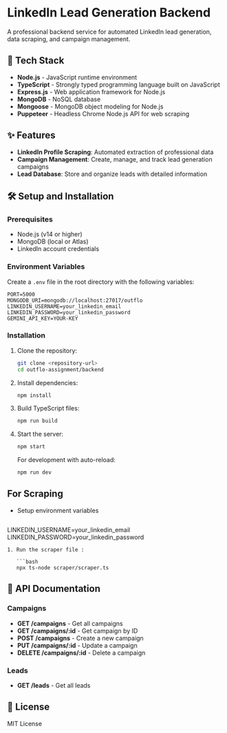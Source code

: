# LinkedIn Lead Generation Backend

A professional backend service for automated LinkedIn lead generation, data scraping, and campaign management.

## 🚀 Tech Stack

- **Node.js** - JavaScript runtime environment
- **TypeScript** - Strongly typed programming language built on JavaScript
- **Express.js** - Web application framework for Node.js
- **MongoDB** - NoSQL database
- **Mongoose** - MongoDB object modeling for Node.js
- **Puppeteer** - Headless Chrome Node.js API for web scraping

## ✨ Features

- **LinkedIn Profile Scraping**: Automated extraction of professional data
- **Campaign Management**: Create, manage, and track lead generation campaigns
- **Lead Database**: Store and organize leads with detailed information

## 🛠️ Setup and Installation

### Prerequisites

- Node.js (v14 or higher)
- MongoDB (local or Atlas)
- LinkedIn account credentials

### Environment Variables

Create a `.env` file in the root directory with the following variables:

```
PORT=5000
MONGODB_URI=mongodb://localhost:27017/outflo
LINKEDIN_USERNAME=your_linkedin_email
LINKEDIN_PASSWORD=your_linkedin_password
GEMINI_API_KEY=YOUR-KEY
```

### Installation

1. Clone the repository:

   ```bash
   git clone <repository-url>
   cd outflo-assignment/backend
   ```

2. Install dependencies:

   ```bash
   npm install
   ```

3. Build TypeScript files:

   ```bash
   npm run build
   ```

4. Start the server:

   ```bash
   npm start
   ```

   For development with auto-reload:

   ```bash
   npm run dev
   ```
## For Scraping 
- Setup environment variables
  ```
LINKEDIN_USERNAME=your_linkedin_email
LINKEDIN_PASSWORD=your_linkedin_password
```
1. Run the scraper file :

   ```bash
   npx ts-node scraper/scraper.ts
   ```

## 📝 API Documentation

### Campaigns

- **GET /campaigns** - Get all campaigns
- **GET /campaigns/:id** - Get campaign by ID
- **POST /campaigns** - Create a new campaign
- **PUT /campaigns/:id** - Update a campaign
- **DELETE /campaigns/:id** - Delete a campaign

### Leads

- **GET /leads** - Get all leads

## 📄 License

MIT License
